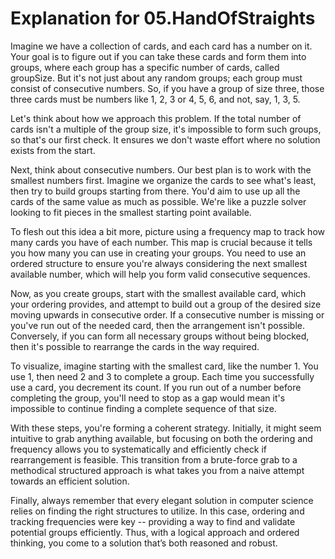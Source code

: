 # Explanation for 05.HandOfStraights

Imagine we have a collection of cards, and each card has a number on it. Your goal is to figure out if you can take these cards and form them into groups, where each group has a specific number of cards, called groupSize. But it's not just about any random groups; each group must consist of consecutive numbers. So, if you have a group of size three, those three cards must be numbers like 1, 2, 3 or 4, 5, 6, and not, say, 1, 3, 5. 

Let's think about how we approach this problem. If the total number of cards isn't a multiple of the group size, it's impossible to form such groups, so that's our first check. It ensures we don't waste effort where no solution exists from the start.

Next, think about consecutive numbers. Our best plan is to work with the smallest numbers first. Imagine we organize the cards to see what's least, then try to build groups starting from there. You'd aim to use up all the cards of the same value as much as possible. We're like a puzzle solver looking to fit pieces in the smallest starting point available.

To flesh out this idea a bit more, picture using a frequency map to track how many cards you have of each number. This map is crucial because it tells you how many you can use in creating your groups. You need to use an ordered structure to ensure you're always considering the next smallest available number, which will help you form valid consecutive sequences.

Now, as you create groups, start with the smallest available card, which your ordering provides, and attempt to build out a group of the desired size moving upwards in consecutive order. If a consecutive number is missing or you've run out of the needed card, then the arrangement isn't possible. Conversely, if you can form all necessary groups without being blocked, then it's possible to rearrange the cards in the way required.

To visualize, imagine starting with the smallest card, like the number 1. You use 1, then need 2 and 3 to complete a group. Each time you successfully use a card, you decrement its count. If you run out of a number before completing the group, you'll need to stop as a gap would mean it's impossible to continue finding a complete sequence of that size.

With these steps, you're forming a coherent strategy. Initially, it might seem intuitive to grab anything available, but focusing on both the ordering and frequency allows you to systematically and efficiently check if rearrangement is feasible. This transition from a brute-force grab to a methodical structured approach is what takes you from a naive attempt towards an efficient solution.

Finally, always remember that every elegant solution in computer science relies on finding the right structures to utilize. In this case, ordering and tracking frequencies were key -- providing a way to find and validate potential groups efficiently. Thus, with a logical approach and ordered thinking, you come to a solution that’s both reasoned and robust.